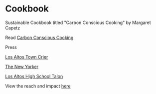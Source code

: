 # Cookbook
Sustainable Cookbook titled "Carbon Conscious Cooking" by Margaret Capetz

Read [Carbon Conscious Cooking](https://drive.google.com/file/d/1U9S1lap8wrQw6qgcsXipqx_he9DPJK3Q/view)


Press

[Los Altos Town Crier](https://www.losaltosonline.com/schools/los-altos-high-school-senior-publishes-plant-based-cookbook/article_479e2bdd-d1d9-546b-b100-94715244f869.html)

[The New Yorker](https://www.newyorker.com/news/annals-of-a-warming-planet/theres-nothing-sacred-about-nine-justices-a-livable-planet-on-the-other-hand)

[Los Altos High School Talon](https://lahstalon.org/carbon-conscious-cooking/)


View the reach and impact [here](https://docs.google.com/document/d/129dFb8mr3sc0ub0nwjvwXKyXb5sfTr529O7GoHE6Aso/edit?usp=sharing)
